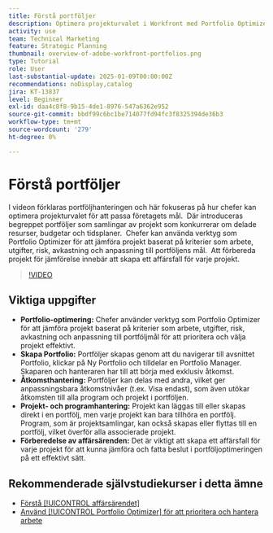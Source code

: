 ```yaml
---
title: Förstå portföljer
description: Optimera projekturvalet i Workfront med Portfolio Optimizer, skapa portfolior med hanterad åtkomst, ordna projekt och program samt förbereda ärenden för välunderbyggda beslut.
activity: use
team: Technical Marketing
feature: Strategic Planning
thumbnail: overview-of-adobe-workfront-portfolios.png
type: Tutorial
role: User
last-substantial-update: 2025-01-09T00:00:00Z
recommendations: noDisplay,catalog
jira: KT-13837
level: Beginner
exl-id: daa4c8f8-9b15-4de1-8976-547a6362e952
source-git-commit: bbdf99c6bc1be714077fd94fc3f8325394de36b3
workflow-type: tm+mt
source-wordcount: '279'
ht-degree: 0%

---
```


# Förstå portföljer

I videon förklaras portföljhanteringen och här fokuseras på hur chefer kan optimera projekturvalet för att passa företagets mål. &#x200B; Där introduceras begreppet portföljer som samlingar av projekt som konkurrerar om delade resurser, budgetar och tidsplaner. &#x200B; Chefer kan använda verktyg som Portfolio Optimizer för att jämföra projekt baserat på kriterier som arbete, utgifter, risk, avkastning och anpassning till portföljens mål. &#x200B; Att förbereda projekt för jämförelse innebär att skapa ett affärsfall för varje projekt. &#x200B;


>[!VIDEO](https://video.tv.adobe.com/v/3442832/?quality=12&learn=on&enablevpops=1&captions=swe)

## Viktiga uppgifter

* **Portfolio-optimering:** Chefer använder verktyg som Portfolio Optimizer för att jämföra projekt baserat på kriterier som arbete, utgifter, risk, avkastning och anpassning till portföljmål för att prioritera och välja projekt effektivt.
* **Skapa Portfolio:** Portföljer skapas genom att du navigerar till avsnittet Portfolio, klickar på Ny Portfolio och tilldelar en Portfolio Manager. &#x200B; Skaparen och hanteraren har till att börja med exklusiv åtkomst. &#x200B;
* **Åtkomsthantering:** Portföljer kan delas med andra, vilket ger anpassningsbara åtkomstnivåer (t.ex. Visa endast), som även utökar åtkomsten till alla program och projekt i portföljen. &#x200B;
* **Projekt- och programhantering:** Projekt kan läggas till eller skapas direkt i en portfölj, men varje projekt kan bara tillhöra en portfölj. &#x200B; Program, som är projektsamlingar, kan också skapas eller flyttas till en portfölj, vilket överför alla associerade projekt. &#x200B;
* **Förberedelse av affärsärenden:** Det är viktigt att skapa ett affärsfall för varje projekt för att kunna jämföra och fatta beslut i portföljoptimeringen på ett effektivt sätt. &#x200B;


## Rekommenderade självstudiekurser i detta ämne

* [Förstå [!UICONTROL affärsärendet]](/help/portfolios-and-programs/introduction-to-the-business-case.md)
* [Använd [!UICONTROL Portfolio Optimizer] för att prioritera och hantera arbete](/help/portfolios-and-programs/prioritize-and-manage-work-with-portfolios.md)

